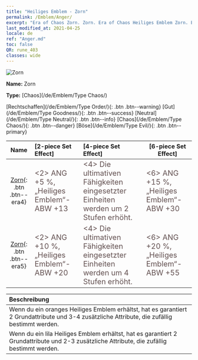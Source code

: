 ```yaml
---
title: "Heiliges Emblem - Zorn"
permalink: /Emblem/Anger/
excerpt: "Era of Chaos Zorn. Zorn. Era of Chaos Heiliges Emblem Zorn. Era of Chaos Chaos Zorn"
last_modified_at: 2021-04-25
locale: de
ref: "Anger.md"
toc: false
QR: rune_403
classes: wide
---
```


  ![Zorn](/images/r/rune_icon_403.png)

 **Name:** Zorn

 **Type:** [Chaos](/de/Emblem/Type Chaos/)

  [Rechtschaffen](/de/Emblem/Type Order/){: .btn .btn--warning}   [Gut](/de/Emblem/Type Goodness/){: .btn .btn--success}   [Neutral](/de/Emblem/Type Neutral/){: .btn .btn--info}   [Chaos](/de/Emblem/Type Chaos/){: .btn .btn--danger}   [Böse](/de/Emblem/Type Evil/){: .btn .btn--primary} 

  |  Name    | [2-piece Set Effect] | [4-piece Set Effect] | [6-piece Set Effect]  | 
  |:-----------------------:|:-------------------|:-----------------|----------------| 
  | [Zorn](/de/Emblem/Anger/){: .btn .btn--era4} | <span style="color: #645252;font-size:20px">&lt;2&gt; ANG +5 %, „Heiliges Emblem“-ABW +13</span> | <span style="color: #645252;font-size:20px">&lt;4&gt; Die ultimativen Fähigkeiten eingesetzter Einheiten werden um 2 Stufen erhöht.</span> | <span style="color: #645252;font-size:20px">&lt;6&gt; ANG +15 %, „Heiliges Emblem“-ABW +30</span> | 
  | [Zorn](/de/Emblem/Anger/){: .btn .btn--era5} | <span style="color: #645252;font-size:20px">&lt;2&gt; ANG +10 %, „Heiliges Emblem“-ABW +20</span> | <span style="color: #645252;font-size:20px">&lt;4&gt; Die ultimativen Fähigkeiten eingesetzter Einheiten werden um 4 Stufen erhöht.</span> | <span style="color: #645252;font-size:20px">&lt;6&gt; ANG +20 %, „Heiliges Emblem“-ABW +55</span> | 

  |         Beschreibung            | 
  |:-------------------------------|
  | Wenn du ein oranges Heiliges Emblem erhältst, hat es garantiert 2 Grundattribute und 3-4 zusätzliche Attribute, die zufällig bestimmt werden. |
  | Wenn du ein lila Heiliges Emblem erhältst, hat es garantiert 2 Grundattribute und 2-3 zusätzliche Attribute, die zufällig bestimmt werden. |
